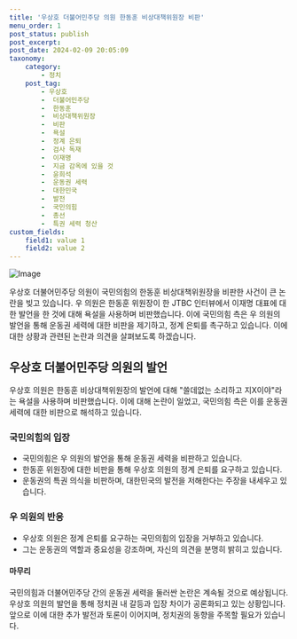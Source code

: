 ```yaml
---
title: '우상호 더불어민주당 의원 한동훈 비상대책위원장 비판'
menu_order: 1
post_status: publish
post_excerpt: 
post_date: 2024-02-09 20:05:09
taxonomy:
    category:
        - 정치
    post_tag:
        - 우상호
        -  더불어민주당
        -  한동훈
        -  비상대책위원장
        -  비판
        -  욕설
        -  정계 은퇴
        -  검사 독재
        -  이재명
        -  지금 감옥에 있을 것
        -  윤희석
        -  운동권 세력
        -  대한민국
        -  발전
        -  국민의힘
        -  총선
        -  특권 세력 청산
custom_fields:
    field1: value 1
    field2: value 2
---
```


![Image](https://imgnews.pstatic.net/image/021/2024/02/09/0002620672_001_20240209154901049.jpg?type=w647)

우상호 더불어민주당 의원이 국민의힘의 한동훈 비상대책위원장을 비판한 사건이 큰 논란을 빚고 있습니다. 우 의원은 한동훈 위원장이 한 JTBC 인터뷰에서 이재명 대표에 대한 발언을 한 것에 대해 욕설을 사용하며 비판했습니다. 이에 국민의힘 측은 우 의원의 발언을 통해 운동권 세력에 대한 비판을 제기하고, 정계 은퇴를 촉구하고 있습니다. 이에 대한 상황과 관련된 논란과 의견을 살펴보도록 하겠습니다.
## 우상호 더불어민주당 의원의 발언
우상호 의원은 한동훈 비상대책위원장의 발언에 대해 "쓸데없는 소리하고 지X이야"라는 욕설을 사용하며 비판했습니다. 이에 대해 논란이 일었고, 국민의힘 측은 이를 운동권 세력에 대한 비판으로 해석하고 있습니다.
### 국민의힘의 입장
- 국민의힘은 우 의원의 발언을 통해 운동권 세력을 비판하고 있습니다.
- 한동훈 위원장에 대한 비판을 통해 우상호 의원의 정계 은퇴를 요구하고 있습니다.
- 운동권의 특권 의식을 비판하며, 대한민국의 발전을 저해한다는 주장을 내세우고 있습니다.
### 우 의원의 반응
- 우상호 의원은 정계 은퇴를 요구하는 국민의힘의 입장을 거부하고 있습니다.
- 그는 운동권의 역할과 중요성을 강조하며, 자신의 의견을 분명히 밝히고 있습니다.
#### 마무리
국민의힘과 더불어민주당 간의 운동권 세력을 둘러싼 논란은 계속될 것으로 예상됩니다. 우상호 의원의 발언을 통해 정치권 내 갈등과 입장 차이가 공론화되고 있는 상황입니다. 앞으로 이에 대한 추가 발전과 토론이 이어지며, 정치권의 동향을 주목할 필요가 있습니다.
